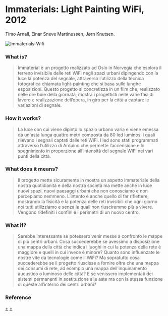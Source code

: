 # Immaterials: Light Painting WiFi, 2012
Timo Arnall, Einar Sneve Martinussen, Jørn Knutsen.

![Immaterials-Wifi](https://user-images.githubusercontent.com/86733544/175779292-04ab2761-f21e-4884-8cf1-4c9f00922323.jpeg)


### What is?
>Immaterial è un progetto realizzato ad Oslo in Norvegia che esplora il terreno invisibile delle reti WiFi negli spazi urbani dipingendo con la luce la potenza del segnale, attraverso l’utilizzo della tecnica fotografica chiamata light-painting che si basa sulle lunghe esposizioni. Questo progetto si concretizza in un film che, realizzato nelle ore buie della giornata, mostra i progettisti nelle varie fasi di lavoro e realizzazione dell’opera, in giro per la città a captare le variazioni di segnale.

### How it works?
>La luce con cui viene dipinto lo spazio urbano varia e viene emessa da un'asta lunga quattro metri composta da 80 led luminosi i quali rilevano i segnali captati dalle reti WiFi. I led sono stati programmati attraverso l’utilizzo di Arduino che permette l’accensione e lo spegnimento in proporzione all’intensità del segnale WiFi nei vari punti della città. 


### What does it means?
>Il progetto mette sicuramente in mostra un aspetto immateriale della nostra quotidianità e della nostra società ma mette anche in luce nuovi spazi, nuovi paesaggi urbani che non conosciamo e non percepiamo nemmeno. L’intento è anche quello di far riflettere, mostrando la fisicità e la potenza delle reti invisibili che ogni giorno noi tutti utilizziamo e senza le quali non riusciremmo più a vivere. Vengono ridefiniti i confini e i perimetri di un nuovo centro.

### What if?
>Sarebbe interessante se potessero venir messe a confronto le mappe di più centri urbani. Cosa succederebbe se avessimo a disposizione una mappa della città che indica i luoghi in cui la potenza della rete è maggiore e quelli in cui invece è minore? Quanto sono influenzate le nostre vite da tecnologie come il WiFi? Ma sopratutto cosa succederebbe se il progetto riuscisse a fornire oltre che una mappa dei consumi di rete, ad esempio una mappa dell'inquinamento aucustico o luminoso delle città? 
E se venissero implementati dei sistemi permanenti in sostituzione alle aste ma con la stessa funzione di queste all’interno dei centri urbani? 

### Reference
[+](https://divisare.com/projects/170526-einar-sneve-martinussen-jorn-knutsen-timo-arnall-immaterials-light-painting-wifi) [+](http://yourban.no/2011/02/22/immaterials-light-painting-wifi/)

